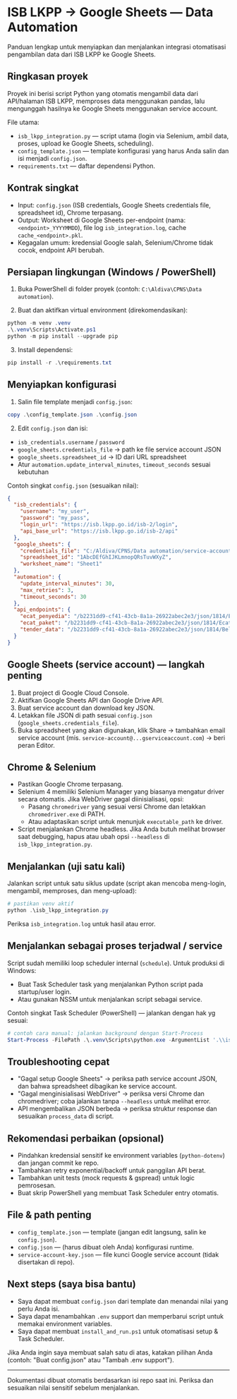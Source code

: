 # ISB LKPP → Google Sheets — Data Automation

Panduan lengkap untuk menyiapkan dan menjalankan integrasi otomatisasi pengambilan data dari ISB LKPP ke Google Sheets.

## Ringkasan proyek

Proyek ini berisi script Python yang otomatis mengambil data dari API/halaman ISB LKPP, memproses data menggunakan pandas, lalu mengunggah hasilnya ke Google Sheets menggunakan service account.

File utama:

- `isb_lkpp_integration.py` — script utama (login via Selenium, ambil data, proses, upload ke Google Sheets, scheduling).
- `config_template.json` — template konfigurasi yang harus Anda salin dan isi menjadi `config.json`.
- `requirements.txt` — daftar dependensi Python.


## Kontrak singkat

- Input: `config.json` (ISB credentials, Google Sheets credentials file, spreadsheet id), Chrome terpasang.
- Output: Worksheet di Google Sheets per-endpoint (nama: `<endpoint>_YYYYMMDD`), file log `isb_integration.log`, cache `cache_<endpoint>.pkl`.
- Kegagalan umum: kredensial Google salah, Selenium/Chrome tidak cocok, endpoint API berubah.


## Persiapan lingkungan (Windows / PowerShell)

1. Buka PowerShell di folder proyek (contoh: `C:\Aldiva\CPNS\Data automation`).

2. Buat dan aktifkan virtual environment (direkomendasikan):

```powershell
python -m venv .venv
.\.venv\Scripts\Activate.ps1
python -m pip install --upgrade pip
```

3. Install dependensi:

```powershell
pip install -r .\requirements.txt
```


## Menyiapkan konfigurasi

1. Salin file template menjadi `config.json`:

```powershell
copy .\config_template.json .\config.json
```

2. Edit `config.json` dan isi:
- `isb_credentials.username` / `password`
- `google_sheets.credentials_file` → path ke file service account JSON
- `google_sheets.spreadsheet_id` → ID dari URL spreadsheet
- Atur `automation.update_interval_minutes`, `timeout_seconds` sesuai kebutuhan

Contoh singkat `config.json` (sesuaikan nilai):

```json
{
  "isb_credentials": {
    "username": "my_user",
    "password": "my_pass",
    "login_url": "https://isb.lkpp.go.id/isb-2/login",
    "api_base_url": "https://isb.lkpp.go.id/isb-2/api"
  },
  "google_sheets": {
    "credentials_file": "C:/Aldiva/CPNS/Data automation/service-account-key.json",
    "spreadsheet_id": "1AbcDEfGhIJKLmnopQRsTuvWXyZ",
    "worksheet_name": "Sheet1"
  },
  "automation": {
    "update_interval_minutes": 30,
    "max_retries": 3,
    "timeout_seconds": 30
  },
  "api_endpoints": {
    "ecat_penyedia": "/b2231dd9-cf41-43cb-8a1a-26922abec2e3/json/1814/Ecat-PenyediaDetail/tipe/4/parameter/",
    "ecat_paket": "/b2231dd9-cf41-43cb-8a1a-26922abec2e3/json/1814/Ecat-PaketEPurchasing/",
    "tender_data": "/b2231dd9-cf41-43cb-8a1a-26922abec2e3/json/1814/Bela-TokoDaringRealisasi/"
  }
}
```


## Google Sheets (service account) — langkah penting

1. Buat project di Google Cloud Console.
2. Aktifkan Google Sheets API dan Google Drive API.
3. Buat service account dan download key JSON.
4. Letakkan file JSON di path sesuai `config.json` (`google_sheets.credentials_file`).
5. Buka spreadsheet yang akan digunakan, klik Share → tambahkan email service account (mis. `service-account@...gserviceaccount.com`) → beri peran Editor.


## Chrome & Selenium

- Pastikan Google Chrome terpasang.
- Selenium 4 memiliki Selenium Manager yang biasanya mengatur driver secara otomatis. Jika WebDriver gagal diinisialisasi, opsi:
  - Pasang `chromedriver` yang sesuai versi Chrome dan letakkan `chromedriver.exe` di PATH.
  - Atau adaptasikan script untuk menunjuk `executable_path` ke driver.
- Script menjalankan Chrome headless. Jika Anda butuh melihat browser saat debugging, hapus atau ubah opsi `--headless` di `isb_lkpp_integration.py`.


## Menjalankan (uji satu kali)

Jalankan script untuk satu siklus update (script akan mencoba meng-login, mengambil, memproses, dan meng-upload):

```powershell
# pastikan venv aktif
python .\isb_lkpp_integration.py
```

Periksa `isb_integration.log` untuk hasil atau error.


## Menjalankan sebagai proses terjadwal / service

Script sudah memiliki loop scheduler internal (`schedule`). Untuk produksi di Windows:
- Buat Task Scheduler task yang menjalankan Python script pada startup/user login.
- Atau gunakan NSSM untuk menjalankan script sebagai service.

Contoh singkat Task Scheduler (PowerShell) — jalankan dengan hak yg sesuai:

```powershell
# contoh cara manual: jalankan background dengan Start-Process
Start-Process -FilePath .\.venv\Scripts\python.exe -ArgumentList '.\\isb_lkpp_integration.py' -WindowStyle Hidden
```


## Troubleshooting cepat

- "Gagal setup Google Sheets" → periksa path service account JSON, dan bahwa spreadsheet dibagikan ke service account.
- "Gagal menginisialisasi WebDriver" → periksa versi Chrome dan chromedriver; coba jalankan tanpa `--headless` untuk melihat error.
- API mengembalikan JSON berbeda → periksa struktur response dan sesuaikan `process_data` di script.


## Rekomendasi perbaikan (opsional)

- Pindahkan kredensial sensitif ke environment variables (`python-dotenv`) dan jangan commit ke repo.
- Tambahkan retry exponential/backoff untuk panggilan API berat.
- Tambahkan unit tests (mock requests & gspread) untuk logic pemrosesan.
- Buat skrip PowerShell yang membuat Task Scheduler entry otomatis.


## File & path penting

- `config_template.json` — template (jangan edit langsung, salin ke `config.json`).
- `config.json` — (harus dibuat oleh Anda) konfigurasi runtime.
- `service-account-key.json` — file kunci Google service account (tidak disertakan di repo).


## Next steps (saya bisa bantu)

- Saya dapat membuat `config.json` dari template dan menandai nilai yang perlu Anda isi.
- Saya dapat menambahkan `.env` support dan memperbarui script untuk memakai environment variables.
- Saya dapat membuat `install_and_run.ps1` untuk otomatisasi setup & Task Scheduler.

Jika Anda ingin saya membuat salah satu di atas, katakan pilihan Anda (contoh: "Buat config.json" atau "Tambah .env support").

---

Dokumentasi dibuat otomatis berdasarkan isi repo saat ini. Periksa dan sesuaikan nilai sensitif sebelum menjalankan.
